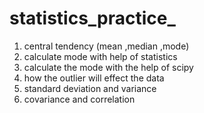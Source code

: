 # statistics_practice_
1. central tendency (mean ,median ,mode)
2. calculate mode with help of statistics
3. calculate the mode with the help of scipy
4. how the outlier will effect the data
5. standard deviation and variance
6. covariance and correlation

